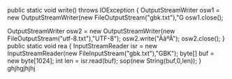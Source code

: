 
public static void write() throws IOException
  {
  OutputStreamWriter osw1 = new OutputStreamWriter(new FileOutputStream("gbk.txt"),"G
  osw1.close();
  
  OutputStreamWriter osw2 = new OutputStreamWriter(new FileOutputStream("utf-8.txt"),"UTF-8");
  osw2.write("ÄãºÃ");
  osw2.close();
 }
 public static void rea
 {
 InputStreamReader isr = new InputStreamReader(new FileInputStream("gbk.txt"),"GBK");
 byte[] buf = new byte[1024];
 int len = isr.read(buf);
 sop(new String(buf,0,len));
 }
ghjhgjhjhj
